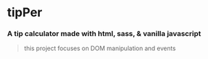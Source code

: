 # tipPer

### A tip calculator made with html, sass, & vanilla javascript

> this project focuses on DOM manipulation and events
